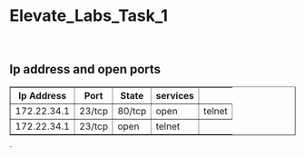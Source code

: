 # Elevate_Labs_Task_1

<br>
<!DOCTYPE html>
<html>
<head>
  <title>Ip address and their open ports</title>
</head>
<body>
  <h2>Ip address and open ports</h2>
  <table border="1">
    <tr>
      <th>Ip Address</th>
      <th>Port</th>
      <th>State</th>
      <th>services</th>
    </tr>
    <tr>
      <td>172.22.34.1</td>
      <td>23/tcp   </td>
      <td>80/tcp</td>
      <td>open</td>
       <td>telnet</td>
    </tr>
    <tr>
       <td>172.22.34.1</td>
      <td>23/tcp   </td>
      <td>open</td>
       <td>telnet</td>
    </tr>
  </table>
</body>
</html> `

